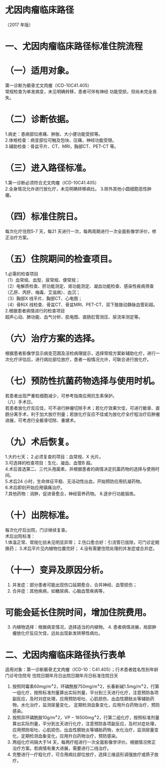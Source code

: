 # 尤因肉瘤临床路径  
（2017 年版）  
# 一、尤因肉瘤临床路径标准住院流程  
# （一）适用对象。  
第一诊断为骶骨尤文肉瘤（ICD-10C41.405）  
常规检查为单发病变，未见明确转移，患者可伴有神经 功能受损，但尚未完全丧失。  
# （二）诊断依据。  
1.病史：患病部位疼痛、肿胀、大小便功能受损等。  
2.体格检查：病变部位可触及包块、压痛，神经功能受限。  
3.辅助检查：骨盆平片、CT、MRI，胸部CT、PET-CT 等。  
# （三）进入路径标准。  
1.第一诊断必须符合尤文肉瘤（ICD-10C41.405）  
2.全身情况允许进行放化疗，未见明确转移病灶。 3.除外其他小圆细胞恶性肿瘤。  
# （四）标准住院日。  
每次化疗住院5-7 天，每21 天进行一次，每两周期进行一次全面影像学评价，修正治疗方案。  
# （五）住院期间的检查项目。  
1.必需的检查项目  
（1）血常规、血型、尿常规、便常规；  
（2）电解质检查、肝功能测定、肾功能测定、凝血功能检查、感染性疾病筛查（乙肝、丙肝、梅毒、艾滋病）、血沉；  
（3）胸部X 线平片、胸部CT、心电图；  
（4）骨科X 线检查、骨盆CT、骨盆MRI、PET-CT、双下肢肢动静脉血管彩超。  
2.根据患者病情进行的检查项目  
超声心动、肺功能、血气分析、肌电图、直肠肛管测压、尿流率测定等。  
# （六）治疗方案的选择。  
根据患者影像学显示病变范围及活检病理提示，选择常规方案新辅助化疗，进行一次化疗评估后，进行病灶部位放疗，患者一般情况允许，可联合进行放化疗。  
# （七）预防性抗菌药物选择与使用时机。  
若患者出现严重粒细胞减少，可参考指南应用抗生素保护。  
（八）手术日。  
若患者放化疗反应佳，可不进行肿瘤切除手术；若化疗效果欠佳，可进行骶骨、直肠分离手术，利于加大放疗剂量；若放化疗反应不佳或为放化疗全疗程治疗后肿瘤进展，可考虑行全骶骨切除、重建术。  
# （九）术后恢复。  
1.大约七天； 2.必须复查的项目：血常规、X 光片。  
3.可选择的检查项目：生化、凝血、血管B 超。  
4.术后首选第二、三代头孢菌素，并根据患者的病情决定抗菌药物的选择与使用时间。  
5.术后24 小时，生命体征平稳、无活动性出血，开始预防应用抗凝药物。  
6.术后即刻开始应用镇痛治疗。  
7.其他药物：消肿，促进骨愈合，神经营养药物。 8.逐步行功能锻炼。  
# （十）出院标准。  
每次化疗后出院，门诊继续复查。  
术后出院标准：  
1.体温正常、常规化验未见明显异常； 2.伤口愈合好：引流管已拔除，可门诊定期换药； 3.术后平片见内植物位置完好； 4.没有需要住院处理的并发症或合并症。  
# （十一）变异及原因分析。  
1. 并发症：部分患者可能出现伤口延期愈合，合并神经、血管损伤；  
2. 合并症：其他疾病，如糖尿病、心脑血管疾病等，  
# 可能会延长住院时间，增加住院费用。  
3. 内植物选择：根据病变情况，选择适当的内植物。 4. 患者病情进展，局部肿瘤放化疗反应欠佳，远处出现新发转移性病灶。  
# 二、尤因肉瘤临床路径执行表单  
适用对象：第一诊断骶骨尤文肉瘤（ICD-10：C41.405）；行术患者姓名性别年龄门诊号住院号 住院日期年月日出院日期年月日标准住院日天  
1. 按照阿霉素$60\mathrm{mg}/\mathrm{m}^{\wedge}2$，环磷酰胺$750\mathrm{mg}/\mathrm{m}^{\wedge}2$，长春新碱$1.5\mathrm{mg}/\mathrm{m}^{\wedge}2$，行第一组化疗，按照标准剂量算出实际剂量，平分到三天进行化疗，注意预防各项副反应，及时对症处理，应用预防呕吐、心肌损伤、出血性膀胱炎等辅助药物，水化治疗，监测尿量变化， 定期检测血象变化，应用升白药物治疗，预防感染。  
2. 按照异环磷酰胺$10\mathrm{g}/\mathrm{m}^{\wedge}2$，$\mathrm{VP}{-}16500\mathrm{m}\mathrm{g}^{\wedge}2$，行第二组化疗，按照标准剂量算出实际剂量，平分到五天进行化疗，注意预防各项副反应，及时对症处理，应用预防呕吐、心肌损伤、出血性膀胱炎等辅助药物，水化治疗，监测尿量变化，定期检测血象变化，应用升白药物治疗，预防感染。  
3. 两组化疗间隔大于14 天，每两疗程进行一次全面影像学评价。根据情况修正治疗方案。若病情有重大进展，需要进行二线治疗。  
4. 完整进行一疗程化疗，可合用病灶部位放疗，选择三维适形调强放疗或质子放疗。  